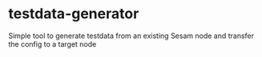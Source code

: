 # testdata-generator
Simple tool to generate testdata from an existing Sesam node and transfer the config to a target node
